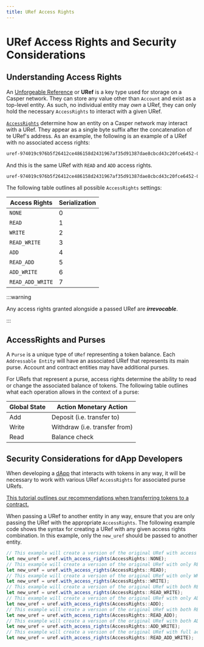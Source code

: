```yaml
---
title: URef Access Rights
---
```


# URef Access Rights and Security Considerations

## Understanding Access Rights

An [Unforgeable Reference](/concepts/design/casper-design/#uref-head) or **URef** is a key type used for storage on a Casper network. They can store any value other than `Account` and exist as a top-level entity. As such, no individual entity may *own* a URef, they can only hold the necessary `AccessRights` to interact with a given URef.

[`AccessRights`](/concepts/serialization-standard/#clvalue-uref) determine how an entity on a Casper network may interact with a URef. They appear as a single byte suffix after the concatenation of te URef's address. As an example, the following is an example of a URef with no associated access rights:

```bash
uref-974019c976b5f26412ce486158d2431967af35d91387dae8cbcd43c20fce6452-000
```

And this is the same URef with `READ` and `ADD` access rights.

```bash
uref-974019c976b5f26412ce486158d2431967af35d91387dae8cbcd43c20fce6452-005
```

The following table outlines all possible `AccessRights` settings:

| Access Rights    | Serialization |
| ---------------- | ------------- |
| `NONE`           |  0            |
| `READ`           |  1            |
| `WRITE`          |  2            |
| `READ_WRITE`     |  3            |
| `ADD`            |  4            |
| `READ_ADD`       |  5            |
| `ADD_WRITE`      |  6            |
| `READ_ADD_WRITE` |  7            |

:::warning

Any access rights granted alongside a passed URef are ***irrevocable***.

:::


## AccessRights and Purses

A `Purse` is a unique type of `URef` representing a token balance. Each `Addressable Entity` will have an associated URef that represents its main purse. Account and contract entities may have additional purses.

For URefs that represent a purse, access rights determine the ability to read or change the associated balance of tokens. The following table outlines what each operation allows in the context of a purse:

| Global State | Action Monetary Action                           |
| ------------ | ------------------------------------------------ |
| Add          | Deposit (i.e. transfer to)                       |
| Write        | Withdraw (i.e. transfer from)                    |
| Read         | Balance check                                    |

## Security Considerations for dApp Developers

When developing a [dApp](/developers/dapps/dapp/) that interacts with tokens in any way, it will be necessary to work with various URef `AccessRights` for associated purse URefs.

[This tutorial outlines our recommendations when transferring tokens to a contract.](/resources/tutorials/advanced/transfer-token-to-contract/)

When passing a URef to another entity in any way, ensure that you are only passing the URef with the appropriate `AccessRights`. The following example code shows the syntax for creating a URef with any given access rights combination. In this example, only the `new_uref` should be passed to another entity.

```js
// This example will create a version of the original URef with access rights stripped entirely.
let new_uref = uref.with_access_rights(AccessRights::NONE);
// This example will create a version of the original URef with only READ access rights.
let new_uref = uref.with_access_rights(AccessRights::READ);
// This example will create a version of the original URef with only WRITE access rights.
let new_uref = uref.with_access_rights(AccessRights::WRITE);
// This example will create a version of the original URef with both READ and WRITE access rights.
let new_uref = uref.with_access_rights(AccessRights::READ_WRITE);
// This example will create a version of the original URef with only ADD access rights.
let new_uref = uref.with_access_rights(AccessRights::ADD);
// This example will create a version of the original URef with both READ and ADD access rights.
let new_uref = uref.with_access_rights(AccessRights::READ_ADD);
// This example will create a version of the original URef with both ADD and WRITE access rights.
let new_uref = uref.with_access_rights(AccessRights::ADD_WRITE);
// This example will create a version of the original URef with full access rights.
let new_uref = uref.with_access_rights(AccessRights::READ_ADD_WRITE);
```
